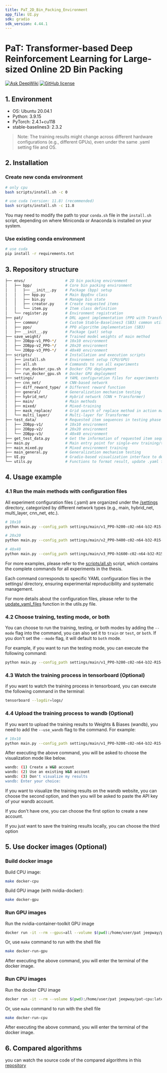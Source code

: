 ```yaml
---
title: PaT_2D_Bin_Packing_Environment
app_file: UI.py
sdk: gradio
sdk_version: 4.44.1
---
```

# PaT: Transformer-based Deep Reinforcement Learning for Large-sized Online 2D Bin Packing
[![Ask DeepWiki](https://deepwiki.com/badge.svg)](https://deepwiki.com/JeepWay/PaT)
[![GitHub license](https://img.shields.io/badge/license-MIT-blue.svg)](https://github.com/JeepWay/PaT/blob/main/LICENSE)  

## 1. Environment
- OS: Ubuntu 20.04.1
- Python: 3.9.15
- PyTorch: 2.4.1+cu118
- stable-baselines3: 2.3.2
> Note: The training results might change across different hardware configurations (e.g., different GPUs), even under the same .yaml setting file and OS.


## 2. Installation
### Create new conda environment
```bash
# only cpu
bash scripts/install.sh -c 0

# use cuda (version: 11.8) (recommended)
bash scripts/install.sh -c 11.8
```
You may need to modify the path to your `conda.sh` file in the `install.sh` script, depending on where Miniconda or Anaconda is installed on your system.

### Use existing conda environment
```bash
# use cuda
pip install -r requirements.txt
```


## 3. Repository structure
```bash
├── envs/                  # 2D bin packing environment
│   ├── bpp/               # Core bin packing environment  
│   │   ├── __init__.py    # Package (bpp) setup
│   │   ├── bpp.py         # Main BppEnv class  
│   │   ├── bin.py         # Manage bin state
│   │   ├── creator.py     # Create requested items
│   │   └── item.py        # Item class definition  
│   └── register.py        # Environment registration 
├── pat/                   # DRL agent implementation (PPO with Transformer)  
│   ├── common/            # Custom Stable-Baselines3 (SB3) common utilities
│   ├── ppo/               # PPO algorithm implementation (SB3)
│   ├── __init__.py        # Package (pat) setup
├── save_weight/           # Trained model weights of main method
│   ├── 2DBpp-v1_PPO-*/    # 10x10 environment 
│   ├── 2DBpp-v2_PPO-*/    # 20x20 environment 
│   └── 2DBpp-v3_PPO-*/    # 40x40 environment
├── scripts/               # Installation and execution scripts  
│   ├── install.sh         # Environment setup (CPU/GPU)  
│   ├── all.sh             # Commands to run all experiments  
│   ├── run_docker_cpu.sh  # Docker CPU deployment  
│   └── run_docker_gpu.sh  # Docker GPU deployment  
├── settings/              # YAML configuration files for experiments  
│   ├── cnn_net/           # CNN-based network
│   ├── diff_reward_type/  # Different reward function
│   ├── general/           # Generalization mechanism testing
│   ├── hybrid_net/        # Hybrid network (CNN + Transformer)
│   ├── main/              # Main methods
│   ├── mixed/             # Mixed-training
│   ├── mask_replace/      # Grid search of replace method in action masking
│   └── multi_layer/       # Multi-layer for Transformer  
├── test_data/             # Requested item sequences in testing phase
│   ├── 2DBpp-v1/          # 10x10 environment 
│   ├── 2DBpp-v2/          # 20x20 environment 
│   └── 2DBpp-v3/          # 40x40 environment
├── get_test_data.py       # Get the information of requested item sequences in testing
├── main.py                # Main entry point for single-env training/testing  
├── main_mixed.py          # Mixed environment training  
├── main_general.py        # Generalization mechanism testing
├── UI.py                  # Gradio-based visualization interface to demo bin packing progress
└── utils.py               # Functions to format result, update .yaml files, and plot training curves.
```

## 4. Usage example
### 4.1 Run the main methods with configuration files
All experiment configuration files (.yaml) are organized under the [/settings](/settings/) directory, categorized by different network types (e.g., main, hybrid_net, multi_layer, cnn_net, etc.).

```bash
# 10x10
python main.py --config_path settings/main/v1_PPO-h200-c02-n64-b32-R15-transform3_TF,64,4,256,0,1-k1-rA-T.yaml

# 20x20
python main.py --config_path settings/main/v2_PPO-h400-c02-n64-b32-R15-transform3_TF,64,4,256,0,1-k1-rA-T.yaml

# 40x40
python main.py --config_path settings/main/v3_PPO-h1600-c02-n64-b32-R15-transform3_TF,64,4,256,0,1-k1-rA-T.yaml
```

For more examples, please refer to the [scripts/all.sh](scripts/all.sh) script, which contains the complete commands for all experiments in the thesis. 

Each command corresponds to specific YAML configuration files in the settings/ directory, ensuring experimental reproducibility and systematic management.

For more details about the configuration files, please refer to the [update_yaml_files](utils.py#L69) function in the utils.py file.

### 4.2 Choose training, testing mode, or both
You can choose to run the training, testing, or both modes by adding the `--mode` flag into the command, you can also set it to `train` or `test`, or `both`. If you don't set the `--mode` flag, it will default to `both` mode.

For example, if you want to run the testing mode, you can execute the following command:

```bash
python main.py --config_path settings/main/v1_PPO-h200-c02-n64-b32-R15-transform3_TF,64,4,256,0,1-k1-rA-T.yaml --mode test
```

### 4.3 Watch the training process in tensorboard (Optional)
if you want to watch the training process in tensorboard, you can execute the following command in the terminal:
```bash
tensorboard --logdir=logs/
```

### 4.4 Upload the training process to wandb (Optional)
If you want to upload the training results to Weights & Biases (wandb), you need to add the `--use_wandb` flag to the command. For example:

```bash
# 10x10
python main.py --config_path settings/main/v1_PPO-h200-c02-n64-b32-R15-transform3_TF,64,4,256,0,1-k1-rA-T.yaml --use_wandb
```

After executing the above command, you will be asked to choose the visualization mode like below.

```bash
wandb: (1) Create a W&B account
wandb: (2) Use an existing W&B account
wandb: (3) Don't visualize my results
wandb: Enter your choice: 
```
If you want to visualize the training results on the wandb website, you can choose the second option, and then you will be asked to paste the API key of your wandb account. 

If you don't have one, you can choose the first option to create a new account.

If you just want to save the training results locally, you can choose the third option


## 5. Use docker images (Optional)
### Build docker image
Build CPU image:
```bash
make docker-cpu
```
Build GPU image (with nvidia-docker):
```bash
make docker-gpu
```

### Run GPU images
Run the nvidia-container-toolkit GPU image
```bash
docker run -it --rm --gpus=all --volume $(pwd):/home/user/pat jeepway/pat-gpu:latest bash -c "cd /home/user/pat && ls && pwd && /bin/bash"
```

Or, use `make` command to run with the shell file
```bash
make docker-run-gpu
```
After executing the above command, you will enter the terminal of the docker image.

### Run CPU images
Run the docker CPU image
```bash
docker run -it --rm --volume $(pwd):/home/user/pat jeepway/pat-cpu:latest bash -c "cd /home/user/pat && ls && pwd && /bin/bash"
```

Or, use `make` command to run with the shell file
```bash
make docker-run-cpu
```
After executing the above command, you will enter the terminal of the docker image.


## 6. Compared algorithms
you can watch the source code of the compared algorithms in this [repository](https://github.com/JeepWay/pat-compare-algorithm)
